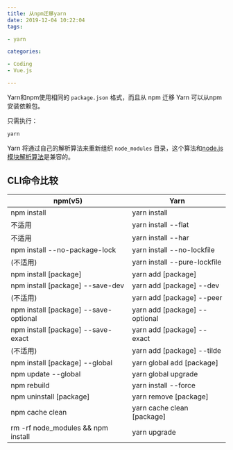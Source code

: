 ```yaml
---
title: 从npm迁移yarn
date: 2019-12-04 10:22:04
tags:

- yarn

categories:

- Coding
- Vue.js

---
```


Yarn和npm使用相同的 `package.json` 格式，而且从 npm 迁移 Yarn 可以从npm安装依赖包。

只需执行：

``` BASH
yarn
```

Yarn 将通过自己的解析算法来重新组织 `node_modules` 目录，这个算法和[node.js 模块解析算法](https://nodejs.org/api/modules.html#modules_all_together)是兼容的。

<!-- more -->

## CLI命令比较

| npm(v5)                               | Yarn                          |
|---------------------------------------|-------------------------------|
| npm install                           | yarn install                  |
| 不适用                                 | yarn install --flat           |
| 不适用                                 | yarn install --har            |
| npm install --no-package-lock         | yarn install --no-lockfile    |
| (不适用)                               | yarn install --pure-lockfile  |
| npm install [package]                 | yarn add [package]            |
| npm install [package] --save-dev      | yarn add [package] --dev      |
| (不适用)                               | yarn add [package] --peer     |
| npm install [package] --save-optional | yarn add [package] --optional |
| npm install [package] --save-exact    | yarn add [package] --exact    |
| (不适用)                               | yarn add [package] --tilde    |
| npm install [package] --global        | yarn global add [package]     |
| npm update --global                   | yarn global upgrade           |
| npm rebuild                           | yarn install --force          |
| npm uninstall [package]               | yarn remove [package]         |
| npm cache clean                       | yarn cache clean [package]    |
| rm -rf node_modules && npm install    | yarn upgrade                  |

